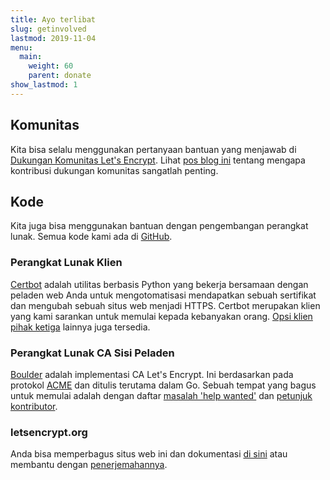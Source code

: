 ```yaml
---
title: Ayo terlibat
slug: getinvolved
lastmod: 2019-11-04
menu:
  main:
    weight: 60
    parent: donate
show_lastmod: 1
---
```



## Komunitas

Kita bisa selalu menggunakan pertanyaan bantuan yang menjawab di [Dukungan Komunitas Let's Encrypt](https://community.letsencrypt.org/). Lihat [pos blog ini](/2015/08/13/lets-encrypt-community-support.html) tentang mengapa kontribusi dukungan komunitas sangatlah penting.

## Kode

Kita juga bisa menggunakan bantuan dengan pengembangan perangkat lunak. Semua kode kami ada di [GitHub](https://github.com/letsencrypt/).

### Perangkat Lunak Klien

[Certbot](https://github.com/certbot/certbot) adalah utilitas berbasis Python yang bekerja bersamaan dengan peladen web Anda untuk mengotomatisasi mendapatkan sebuah sertifikat dan mengubah sebuah situs web menjadi HTTPS. Certbot merupakan klien yang kami sarankan untuk memulai kepada kebanyakan orang. [Opsi klien pihak ketiga](/docs/client-options) lainnya juga tersedia.

### Perangkat Lunak CA Sisi Peladen

[Boulder](https://github.com/letsencrypt/boulder) adalah implementasi CA Let's Encrypt. Ini berdasarkan pada protokol [ACME](https://tools.ietf.org/html/rfc8555) dan ditulis terutama dalam Go. Sebuah tempat yang bagus untuk memulai adalah dengan daftar [masalah 'help wanted'](https://github.com/letsencrypt/boulder/labels/help%20wanted) dan [petunjuk kontributor](https://github.com/letsencrypt/boulder/blob/master/CONTRIBUTING.md).

### letsencrypt.org

Anda bisa memperbagus situs web ini dan dokumentasi [di sini](https://github.com/letsencrypt/website) atau membantu dengan [penerjemahannya](https://crowdin.com/project/lets-encrypt-website).
